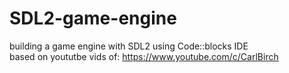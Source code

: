 # SDL2-game-engine
building a game engine with SDL2 using Code::blocks IDE  
based on yoututbe vids of: https://www.youtube.com/c/CarlBirch  
